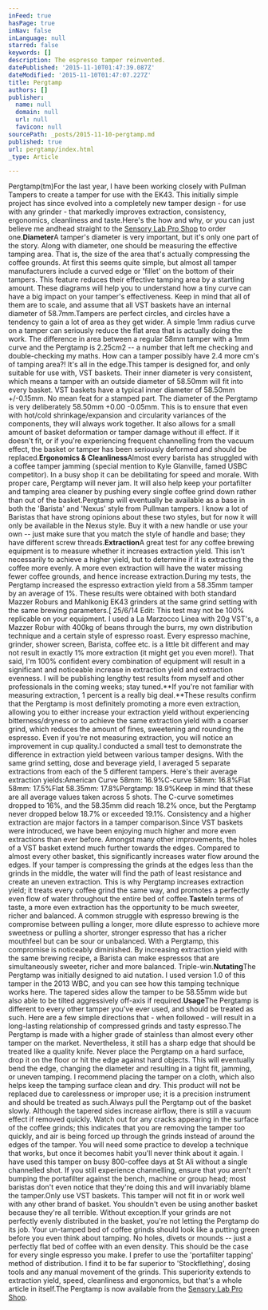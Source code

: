 ```yaml
---
inFeed: true
hasPage: true
inNav: false
inLanguage: null
starred: false
keywords: []
description: The espresso tamper reinvented.
datePublished: '2015-11-10T01:47:39.087Z'
dateModified: '2015-11-10T01:47:07.227Z'
title: Pergtamp
authors: []
publisher:
  name: null
  domain: null
  url: null
  favicon: null
sourcePath: _posts/2015-11-10-pergtamp.md
published: true
url: pergtamp/index.html
_type: Article

---
```

Pergtamp(tm)For the last year, I have been working closely with Pullman Tampers to create a tamper for use with the EK43\. This initially simple project has since evolved into a completely new tamper design - for use with any grinder - that markedly improves extraction, consistency, ergonomics, cleanliness and taste.Here's the how and why, or you can just believe me andhead straight to the [Sensory Lab Pro Shop][0] to order one.**Diameter**A tamper's diameter is very important, but it's only one part of the story. Along with diameter, one should be measuring the effective tamping area. That is, the size of the area that's actually compressing the coffee grounds. At first this seems quite simple, but almost all tamper manufacturers include a curved edge or 'fillet' on the bottom of their tampers. This feature reduces their effective tamping area by a startling amount. These diagrams will help you to understand how a tiny curve can have a big impact on your tamper's effectiveness. Keep in mind that all of them are to scale, and assume that all VST baskets have an internal diameter of 58.7mm.Tampers are perfect circles, and circles have a tendency to gain a lot of area as they get wider. A simple 1mm radius curve on a tamper can seriously reduce the flat area that is actually doing the work. The difference in area between a regular 58mm tamper with a 1mm curve and the Pergtamp is 2.25cm2 -- a number that left me checking and double-checking my maths. How can a tamper possibly have 2.4 more cm's of tamping area?! It's all in the edge.This tamper is designed for, and only suitable for use with, VST baskets. Their inner diameter is very consistent, which means a tamper with an outside diameter of 58.50mm will fit into every basket. VST baskets have a typical inner diameter of 58.50mm +/-0.15mm. No mean feat for a stamped part. The diameter of the Pergtamp is very deliberately 58.50mm +0.00 -0.05mm. This is to ensure that even with hot/cold shrinkage/expansion and circularity variances of the components, they will always work together. It also allows for a small amount of basket deformation or tamper damage without ill effect. If it doesn't fit, or if you're experiencing frequent channelling from the vacuum effect, the basket or tamper has been seriously deformed and should be replaced.**Ergonomics & Cleanliness**Almost every barista has struggled with a coffee tamper jamming (special mention to Kyle Glanville, famed USBC competitor). In a busy shop it can be debilitating for speed and morale. With proper care, Pergtamp will never jam. It will also help keep your portafilter and tamping area cleaner by pushing every single coffee grind down rather than out of the basket.Pergtamp will eventually be available as a base in both the 'Barista' and 'Nexus' style from Pullman tampers. I know a lot of Baristas that have strong opinions about these two styles, but for now it will only be available in the Nexus style. Buy it with a new handle or use your own -- just make sure that you match the style of handle and base; they have different screw threads.**Extraction**A great test for any coffee brewing equipment is to measure whether it increases extraction yield. This isn't necessarily to achieve a higher yield, but to determine if it is extracting the coffee more evenly. A more even extraction will have the water missing fewer coffee grounds, and hence increase extraction.During my tests, the Pergtamp increased the espresso extraction yield from a 58.35mm tamper by an average of 1%. These results were obtained with both standard Mazzer Roburs and Mahlkonig EK43 grinders at the same grind setting with the same brewing parameters.\[ 25/6/14 Edit: This test may not be 100% replicable on your equipment. I used a La Marzocco Linea with 20g VST's, a Mazzer Robur with 400kg of beans through the burrs, my own distribution technique and a certain style of espresso roast. Every espresso machine, grinder, shower screen, Barista, coffee etc. is a little bit different and may not result in exactly 1% more extraction (it might get you even more!). That said, I'm 100% confident every combination of equipment will result in a significant and noticeable increase in extraction yield and extraction evenness. I will be publishing lengthy test results from myself and other professionals in the coming weeks; stay tuned.**If you're not familiar with measuring extraction, 1 percent is a really big deal.**These results confirm that the Pergtamp is most definitely promoting a more even extraction, allowing you to either increase your extraction yield without experiencing bitterness/dryness or to achieve the same extraction yield with a coarser grind, which reduces the amount of fines, sweetening and rounding the espresso. Even if you're not measuring extraction, you will notice an improvement in cup quality.I conducted a small test to demonstrate the difference in extraction yield between various tamper designs. With the same grind setting, dose and beverage yield, I averaged 5 separate extractions from each of the 5 different tampers. Here's their average extraction yields:American Curve 58mm: 16.9%C-curve 58mm: 16.8%Flat 58mm: 17.5%Flat 58.35mm: 17.8%Pergtamp: 18.9%Keep in mind that these are all average values taken across 5 shots. The C-curve sometimes dropped to 16%, and the 58.35mm did reach 18.2% once, but the Pergtamp never dropped below 18.7% or exceeded 19.1%. Consistency and a higher extraction are major factors in a tamper comparison.Since VST baskets were introduced, we have been enjoying much higher and more even extractions than ever before. Amongst many other improvements, the holes of a VST basket extend much further towards the edges. Compared to almost every other basket, this significantly increases water flow around the edges. If your tamper is compressing the grinds at the edges less than the grinds in the middle, the water will find the path of least resistance and create an uneven extraction. This is why Pergtamp increases extraction yield; it treats every coffee grind the same way, and promotes a perfectly even flow of water throughout the entire bed of coffee.**Taste**In terms of taste, a more even extraction has the opportunity to be much sweeter, richer and balanced. A common struggle with espresso brewing is the compromise between pulling a longer, more dilute espresso to achieve more sweetness or pulling a shorter, stronger espresso that has a richer mouthfeel but can be sour or unbalanced. With a Pergtamp, this compromise is noticeably diminished. By increasing extraction yield with the same brewing recipe, a Barista can make espressos that are simultaneously sweeter, richer and more balanced. Triple-win.**Nutating**The Pergtamp was initially designed to aid nutation. I used version 1.0 of this tamper in the 2013 WBC, and you can see how this tamping technique works here. The tapered sides allow the tamper to be 58.55mm wide but also able to be tilted aggressively off-axis if required.**Usage**The Pergtamp is different to every other tamper you've ever used, and should be treated as such. Here are a few simple directions that - when followed - will result in a long-lasting relationship of compressed grinds and tasty espresso.The Pergtamp is made with a higher grade of stainless than almost every other tamper on the market. Nevertheless, it still has a sharp edge that should be treated like a quality knife. Never place the Pergtamp on a hard surface, drop it on the floor or hit the edge against hard objects. This will eventually bend the edge, changing the diameter and resulting in a tight fit, jamming, or uneven tamping. I recommend placing the tamper on a cloth, which also helps keep the tamping surface clean and dry. This product will not be replaced due to carelessness or improper use; it is a precision instrument and should be treated as such.Always pull the Pergtamp out of the basket slowly. Although the tapered sides increase airflow, there is still a vacuum effect if removed quickly. Watch out for any cracks appearing in the surface of the coffee grinds; this indicates that you are removing the tamper too quickly, and air is being forced up through the grinds instead of around the edges of the tamper. You will need some practice to develop a technique that works, but once it becomes habit you'll never think about it again. I have used this tamper on busy 800-coffee days at St Ali without a single channelled shot. If you still experience channelling, ensure that you aren't bumping the portafilter against the bench, machine or group head; most baristas don't even notice that they're doing this and will invariably blame the tamper.Only use VST baskets. This tamper will not fit in or work well with any other brand of basket. You shouldn't even be using another basket because they're all terrible. Without exception.If your grinds are not perfectly evenly distributed in the basket, you're not letting the Pergtamp do its job. Your un-tamped bed of coffee grinds should look like a putting green before you even think about tamping. No holes, divets or mounds -- just a perfectly flat bed of coffee with an even density. This should be the case for every single espresso you make. I prefer to use the 'portafilter tapping' method of distribution. I find it to be far superior to 'Stockflething', dosing tools and any manual movement of the grinds. This superiority extends to extraction yield, speed, cleanliness and ergonomics, but that's a whole article in itself.The Pergtamp is now available from the [Sensory Lab Pro Shop][0].

[0]: http://bit.ly/pergtamp